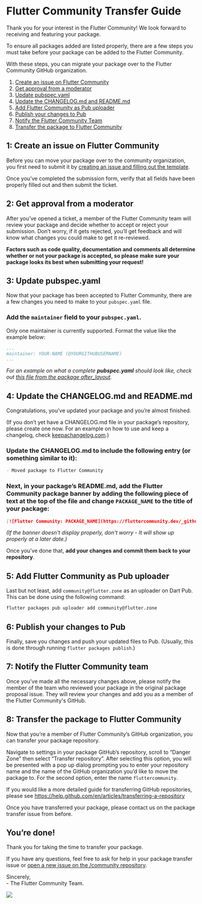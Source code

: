 # Flutter Community Transfer Guide 
Thank you for your interest in the Flutter Community! We look forward to receiving and featuring your package. 

To ensure all packages added are listed properly, there are a few steps you must take before your package can be added to the Flutter Community.  

With these steps, you can migrate your package over to the Flutter Community GitHub organization. 

1. [Create an issue on Flutter Community](#1)
2. [Get approval from a moderator](#2)
3. [Update pubspec.yaml](#3)
4. [Update the CHANGELOG.md and README.md](#4)
5. [Add Flutter Community as Pub uploader](#5)
6. [Publish your changes to Pub](#6)
7. [Notify the Flutter Community Team](#7)
8. [Transfer the package to Flutter Community](#8)

## <a name="1"></a> 1: Create an issue on Flutter Community
Before you can move your package over to the community organization, you first need to submit it by [creating an issue and filling out the template](https://github.com/fluttercommunity/community/issues/new?assignees=jeroen-meijer&labels=package+proposal&template=----package-proposal.md&title=Package+Proposal%3A+%5BPACKAGE+NAME%5D).

Once you’ve completed the submission form, verify that all fields have been properly filled out and then submit the ticket.

## <a name="2"></a> 2: Get approval from a moderator
After you’ve opened a ticket, a member of the Flutter Community team will review your package and decide whether to accept or reject your submission. Don’t worry, if it gets rejected, you’ll get feedback and will know what changes you could make to get it re-reviewed.

**Factors such as code quality, documentation and comments all determine whether or not your package is accepted, so please make sure your package looks its best when submitting your request!**

## <a name="3"></a> 3: Update pubspec.yaml
Now that your package has been accepted to Flutter Community, there are a few changes you need to make to your `pubspec.yaml` file.

### Add the `maintainer` field to your `pubspec.yaml`.
Only one maintainer is currently supported. Format the value like the example below:
```yaml
...
maintainer: YOUR-NAME (@YOURGITHUBUSERNAME)
...
```

*For an example on what a complete* ***pubspec.yaml*** *should look like, check out* [*this file from the package after_layout*](https://github.com/fluttercommunity/flutter_after_layout/blob/master/pubspec.yaml)*.*

## <a name="4"></a> 4: Update the CHANGELOG.md and README.md
Congratulations, you’ve updated your package and you’re almost finished.

(If you don’t yet have a CHANGELOG.md file in your package’s repository, please create one now. For an example on how to use and keep a changelog, check [keepachangelog.com](https://keepachangelog.com/en/0.3.0/).)

### Update the CHANGELOG.md to include the following entry (or something similar to it):
```markdown
- Moved package to Flutter Community
```

### Next, in your package’s README.md, add the Flutter Community package banner by adding the following piece of text **at the top of the file and change `PACKAGE_NAME` to the title of your package**:
```markdown
[![Flutter Community: PACKAGE_NAME](https://fluttercommunity.dev/_github/header/PACKAGE_NAME)](https://github.com/fluttercommunity/community)
```
*(If the banner doesn't display properly, don't worry - It will show up properly at a later date.)*

Once you’ve done that, **add your changes and commit them back to your repository**.

## <a name="5"></a> 5: Add Flutter Community as Pub uploader
Last but not least, add `community@flutter.zone` as an uploader on Dart Pub. This can be done using the following command: 
```sh
flutter packages pub uploader add community@flutter.zone
```

## <a name="6"></a> 6: Publish your changes to Pub
Finally, save you changes and push your updated files to Pub.
(Usually, this is done through running `flutter packages publish`.)

## <a name="7"></a> 7: Notify the Flutter Community team
Once you've made all the necessary changes above, please notify the member of the team who reviewed your package in the original package proposal issue. They will review your changes and add you as a member of the Flutter Community's GitHub.

## <a name="8"></a> 8: Transfer the package to Flutter Community
Now that you’re a member of Flutter Community’s GitHub organization, you can transfer your package repository.

Navigate to settings in your package GitHub’s repository, scroll to “Danger Zone” then select “Transfer repository”. After selecting this option, you will be presented with a pop up dialog prompting you to enter your repository name and the name of the GitHub organization you’d like to move the package to. For the second option, enter the name `fluttercommunity`.

If you would like a more detailed guide for transferring GitHub repositories, please see https://help.github.com/en/articles/transferring-a-repository

Once you have transferred your package, please contact us on the package transfer issue from before.

## You’re done!

Thank you for taking the time to transfer your package.

If you have any questions, feel free to ask for help in your package transfer issue or [open a new issue on the /community repository](https://github.com/fluttercommunity/community/issues/new/choose).

Sincerely,<br/>
\- The Flutter Community Team.

![](https://raw.githubusercontent.com/fluttercommunity/community/resources/banner.png)
